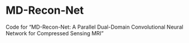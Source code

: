 # MD-Recon-Net
Code for “MD-Recon-Net: A Parallel Dual-Domain Convolutional Neural Network for Compressed Sensing MRI”
